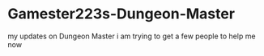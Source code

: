 # Gamester223s-Dungeon-Master
my updates on Dungeon Master 
i am trying to get a few people to help me now
